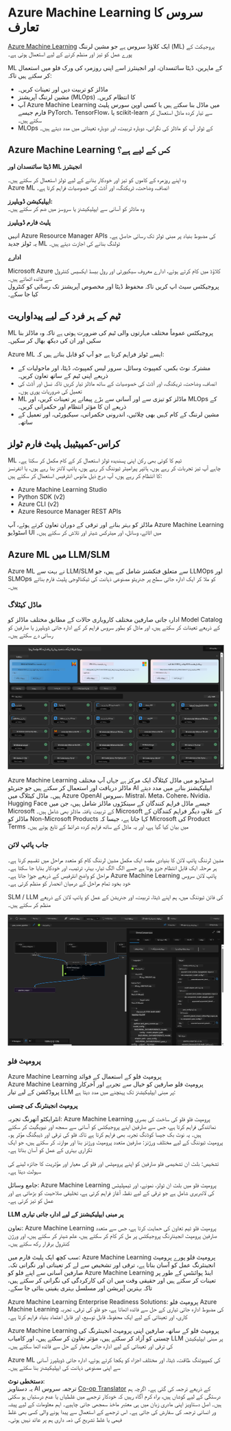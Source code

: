 <!--
CO_OP_TRANSLATOR_METADATA:
{
  "original_hash": "7fe541373802e33568e94e13226d463c",
  "translation_date": "2025-07-17T09:35:02+00:00",
  "source_file": "md/03.FineTuning/Introduce_AzureML.md",
  "language_code": "ur"
}
-->
# **Azure Machine Learning سروس کا تعارف**

[Azure Machine Learning](https://ml.azure.com?WT.mc_id=aiml-138114-kinfeylo) ایک کلاؤڈ سروس ہے جو مشین لرننگ (ML) پروجیکٹ کے پورے عمل کو تیز اور منظم کرنے کے لیے استعمال ہوتی ہے۔

ML کے ماہرین، ڈیٹا سائنسدان، اور انجینئرز اسے اپنی روزمرہ کی ورک فلو میں استعمال کر سکتے ہیں تاکہ:

- ماڈلز کو تربیت دیں اور تعینات کریں۔
- مشین لرننگ آپریشنز (MLOps) کا انتظام کریں۔
- آپ Azure Machine Learning میں ماڈل بنا سکتے ہیں یا کسی اوپن سورس پلیٹ فارم جیسے PyTorch، TensorFlow، یا scikit-learn سے تیار کردہ ماڈل استعمال کر سکتے ہیں۔
- MLOps کے ٹولز آپ کو ماڈلز کی نگرانی، دوبارہ تربیت، اور دوبارہ تعیناتی میں مدد دیتے ہیں۔

## Azure Machine Learning کس کے لیے ہے؟

**ڈیٹا سائنسدان اور ML انجینئرز**

وہ اپنے روزمرہ کے کاموں کو تیز اور خودکار بنانے کے لیے ٹولز استعمال کر سکتے ہیں۔  
Azure ML انصاف، وضاحت، ٹریکنگ، اور آڈٹ کی خصوصیات فراہم کرتا ہے۔

**ایپلیکیشن ڈویلپرز:**  
وہ ماڈلز کو آسانی سے ایپلیکیشنز یا سروسز میں ضم کر سکتے ہیں۔

**پلیٹ فارم ڈویلپرز**

انہیں Azure Resource Manager APIs کی مضبوط بنیاد پر مبنی ٹولز تک رسائی حاصل ہے۔  
یہ ٹولز جدید ML ٹولنگ بنانے کی اجازت دیتے ہیں۔

**ادارے**

Microsoft Azure کلاؤڈ میں کام کرتے ہوئے، ادارے معروف سیکیورٹی اور رول بیسڈ ایکسیس کنٹرول سے فائدہ اٹھاتے ہیں۔  
پروجیکٹس سیٹ اپ کریں تاکہ محفوظ ڈیٹا اور مخصوص آپریشنز تک رسائی کو کنٹرول کیا جا سکے۔

## ٹیم کے ہر فرد کے لیے پیداواریت  
ML پروجیکٹس عموماً مختلف مہارتوں والی ٹیم کی ضرورت ہوتی ہے تاکہ وہ ماڈلز بنا سکیں اور ان کی دیکھ بھال کر سکیں۔

Azure ML ایسے ٹولز فراہم کرتا ہے جو آپ کو قابل بناتے ہیں کہ:  
- مشترکہ نوٹ بکس، کمپیوٹ وسائل، سرور لیس کمپیوٹ، ڈیٹا، اور ماحولیات کے ذریعے اپنی ٹیم کے ساتھ تعاون کریں۔  
- انصاف، وضاحت، ٹریکنگ، اور آڈٹ کی خصوصیات کے ساتھ ماڈلز تیار کریں تاکہ نسل اور آڈٹ کی تعمیل کی ضروریات پوری ہوں۔  
- ML ماڈلز کو تیزی سے اور آسانی سے بڑے پیمانے پر تعینات کریں، اور MLOps کے ذریعے ان کا مؤثر انتظام اور حکمرانی کریں۔  
- مشین لرننگ کے کام کہیں بھی چلائیں، اندرونی حکمرانی، سیکیورٹی، اور تعمیل کے ساتھ۔

## کراس-کمپیٹیبل پلیٹ فارم ٹولز

ML ٹیم کا کوئی بھی رکن اپنی پسندیدہ ٹولز استعمال کر کے کام مکمل کر سکتا ہے۔  
چاہے آپ تیز تجربات کر رہے ہوں، ہائپر پیرامیٹر ٹیوننگ کر رہے ہوں، پائپ لائنز بنا رہے ہوں، یا انفرنسز کا انتظام کر رہے ہوں، آپ درج ذیل مانوس انٹرفیس استعمال کر سکتے ہیں:  
- Azure Machine Learning Studio  
- Python SDK (v2)  
- Azure CLI (v2)  
- Azure Resource Manager REST APIs  

ماڈلز کو بہتر بنانے اور ترقی کے دوران تعاون کرتے ہوئے، آپ Azure Machine Learning اسٹوڈیو UI میں اثاثے، وسائل، اور میٹرکس شیئر اور تلاش کر سکتے ہیں۔

## **Azure ML میں LLM/SLM**

Azure ML نے بہت سے LLM/SLM سے متعلق فنکشنز شامل کیے ہیں، جو LLMOps اور SLMOps کو ملا کر ایک ادارہ جاتی سطح پر جنریٹو مصنوعی ذہانت کی ٹیکنالوجی پلیٹ فارم بناتے ہیں۔

### **ماڈل کیٹلاگ**

ادارہ جاتی صارفین مختلف کاروباری حالات کے مطابق مختلف ماڈلز کو Model Catalog کے ذریعے تعینات کر سکتے ہیں، اور ماڈل کو بطور سروس فراہم کر کے ادارہ جاتی ڈویلپرز یا صارفین کو رسائی دے سکتے ہیں۔

![models](../../../../translated_images/models.e6c7ff50a51806fd0bfd398477e3db3d5c3dc545cd7308344e448e0b8d8295a1.ur.png)

Azure Machine Learning اسٹوڈیو میں ماڈل کیٹلاگ ایک مرکز ہے جہاں آپ مختلف ماڈلز دریافت اور استعمال کر سکتے ہیں جو جنریٹو AI ایپلیکیشنز بنانے میں مدد دیتے ہیں۔ ماڈل کیٹلاگ میں Azure OpenAI سروس، Mistral، Meta، Cohere، Nvidia، Hugging Face جیسے ماڈل فراہم کنندگان کے سینکڑوں ماڈلز شامل ہیں، جن میں Microsoft کے تربیت یافتہ ماڈلز بھی شامل ہیں۔ Microsoft کے علاوہ دیگر فراہم کنندگان کے ماڈلز کو Non-Microsoft Products کہا جاتا ہے، جیسا کہ Microsoft کی Product Terms میں بیان کیا گیا ہے، اور یہ ماڈل کے ساتھ فراہم کردہ شرائط کے تابع ہوتے ہیں۔

### **جاب پائپ لائن**

مشین لرننگ پائپ لائن کا بنیادی مقصد ایک مکمل مشین لرننگ کام کو متعدد مراحل میں تقسیم کرنا ہے۔ ہر مرحلہ ایک قابل انتظام جزو ہوتا ہے جسے الگ الگ تیار، بہتر، ترتیب، اور خودکار بنایا جا سکتا ہے۔ مراحل کو واضح انٹرفیس کے ذریعے جوڑا جاتا ہے۔ Azure Machine Learning پائپ لائن سروس خود بخود تمام مراحل کے درمیان انحصار کو منظم کرتی ہے۔

SLM / LLM کی فائن ٹیوننگ میں، ہم اپنے ڈیٹا، تربیت، اور جنریشن کے عمل کو پائپ لائن کے ذریعے منظم کر سکتے ہیں۔

![finetuning](../../../../translated_images/finetuning.6559da198851fa523d94d6f0b9f271fa6e1bbac13db0024ebda43cb5348a4633.ur.png)

### **پرومپٹ فلو**

Azure Machine Learning پرومپٹ فلو کے استعمال کے فوائد  
Azure Machine Learning پرومپٹ فلو صارفین کو خیال سے تجربے اور آخرکار پروڈکشن کے لیے تیار LLM پر مبنی ایپلیکیشنز تک پہنچنے میں مدد دیتا ہے:

**پرومپٹ انجینئرنگ کی چستی**

انٹرایکٹو آتھرنگ تجربہ: Azure Machine Learning پرومپٹ فلو فلو کی ساخت کی بصری نمائندگی فراہم کرتا ہے، جس سے صارفین اپنے پروجیکٹس کو آسانی سے سمجھ اور نیویگیٹ کر سکتے ہیں۔ یہ نوٹ بک جیسا کوڈنگ تجربہ بھی فراہم کرتا ہے تاکہ فلو کی ترقی اور ڈیبگنگ مؤثر ہو۔  
پرومپٹ ٹیوننگ کے لیے مختلف ورژنز: صارفین متعدد پرومپٹ ورژنز بنا اور موازنہ کر سکتے ہیں، جو ایک تکراری بہتری کے عمل کو آسان بناتا ہے۔

تشخیص: بلٹ ان تشخیصی فلو صارفین کو اپنے پرومپٹس اور فلو کی معیار اور مؤثریت کا جائزہ لینے کی سہولت دیتا ہے۔

جامع وسائل: Azure Machine Learning پرومپٹ فلو میں بلٹ ان ٹولز، نمونے، اور ٹیمپلیٹس کی لائبریری شامل ہے جو ترقی کے لیے نقطہ آغاز فراہم کرتی ہے، تخلیقی صلاحیت کو بڑھاتی ہے اور عمل کو تیز کرتی ہے۔

**LLM پر مبنی ایپلیکیشنز کے لیے ادارہ جاتی تیاری**

تعاون: Azure Machine Learning پرومپٹ فلو ٹیم تعاون کی حمایت کرتا ہے، جس سے متعدد صارفین پرومپٹ انجینئرنگ پروجیکٹس پر مل کر کام کر سکتے ہیں، علم شیئر کر سکتے ہیں، اور ورژن کنٹرول برقرار رکھ سکتے ہیں۔

سب کچھ ایک پلیٹ فارم میں: Azure Machine Learning پرومپٹ فلو پورے پرومپٹ انجینئرنگ عمل کو آسان بناتا ہے، ترقی اور تشخیص سے لے کر تعیناتی اور نگرانی تک۔ صارفین آسانی سے اپنے فلو کو Azure Machine Learning اینڈ پوائنٹس کے طور پر تعینات کر سکتے ہیں اور حقیقی وقت میں ان کی کارکردگی کی نگرانی کر سکتے ہیں، تاکہ بہترین آپریشن اور مسلسل بہتری یقینی بنائی جا سکے۔

Azure Machine Learning Enterprise Readiness Solutions: پرومپٹ فلو Azure Machine Learning کی مضبوط ادارہ جاتی تیاری کے حل سے فائدہ اٹھاتا ہے، جو فلو کی ترقی، تجربہ کاری، اور تعیناتی کے لیے ایک محفوظ، قابل توسیع، اور قابل اعتماد بنیاد فراہم کرتا ہے۔

Azure Machine Learning پرومپٹ فلو کے ساتھ، صارفین اپنی پرومپٹ انجینئرنگ کی چستی کو آزاد کر سکتے ہیں، مؤثر تعاون کر سکتے ہیں، اور کامیاب LLM پر مبنی ایپلیکیشن کی ترقی اور تعیناتی کے لیے ادارہ جاتی معیار کے حل سے فائدہ اٹھا سکتے ہیں۔

Azure ML کی کمپیوٹنگ طاقت، ڈیٹا، اور مختلف اجزاء کو یکجا کرتے ہوئے، ادارہ جاتی ڈویلپرز آسانی سے اپنی مصنوعی ذہانت کی ایپلیکیشنز بنا سکتے ہیں۔

**دستخطی نوٹ**:  
یہ دستاویز AI ترجمہ سروس [Co-op Translator](https://github.com/Azure/co-op-translator) کے ذریعے ترجمہ کی گئی ہے۔ اگرچہ ہم درستگی کے لیے کوشاں ہیں، براہ کرم آگاہ رہیں کہ خودکار ترجمے میں غلطیاں یا عدم درستیاں ہو سکتی ہیں۔ اصل دستاویز اپنی مادری زبان میں ہی معتبر ماخذ سمجھی جانی چاہیے۔ اہم معلومات کے لیے پیشہ ور انسانی ترجمہ کی سفارش کی جاتی ہے۔ اس ترجمے کے استعمال سے پیدا ہونے والی کسی بھی غلط فہمی یا غلط تشریح کی ذمہ داری ہم پر عائد نہیں ہوتی۔